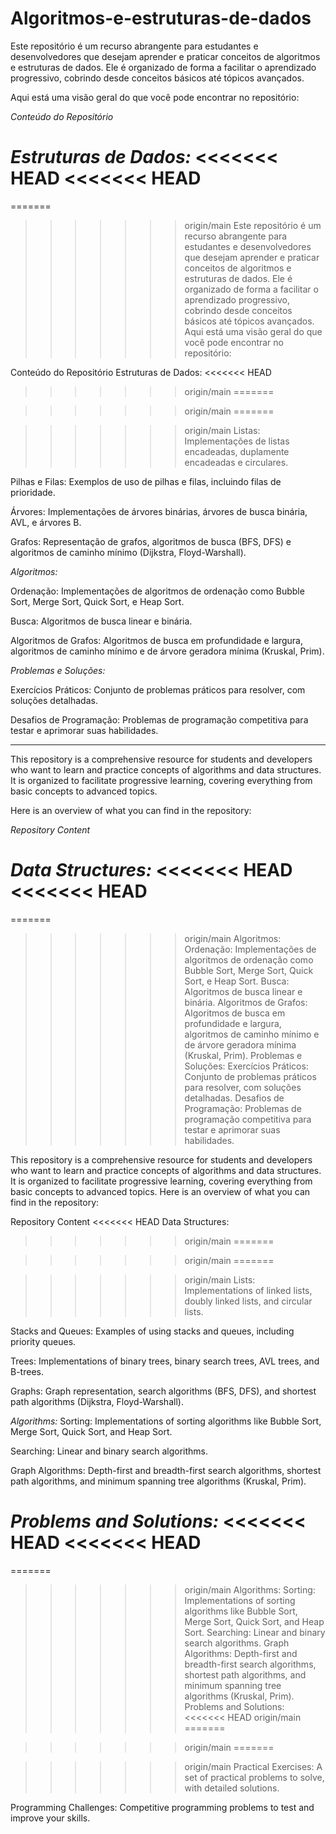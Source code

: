 # Algoritmos-e-estruturas-de-dados

Este repositório é um recurso abrangente para estudantes e desenvolvedores que desejam aprender e praticar conceitos de algoritmos e estruturas de dados. 
Ele é organizado de forma a facilitar o aprendizado progressivo, cobrindo desde conceitos básicos até tópicos avançados. 

Aqui está uma visão geral do que você pode encontrar no repositório:

*Conteúdo do Repositório*

_Estruturas de Dados:_
<<<<<<< HEAD
<<<<<<< HEAD
=======
=======

>>>>>>> origin/main
Este repositório é um recurso abrangente para estudantes e desenvolvedores que desejam aprender e praticar conceitos de algoritmos e estruturas de dados. Ele é organizado de forma a facilitar o aprendizado progressivo, cobrindo desde conceitos básicos até tópicos avançados. Aqui está uma visão geral do que você pode encontrar no repositório:

Conteúdo do Repositório
Estruturas de Dados:
<<<<<<< HEAD
>>>>>>> origin/main
=======

>>>>>>> origin/main
=======


>>>>>>> origin/main
Listas: Implementações de listas encadeadas, duplamente encadeadas e circulares.

Pilhas e Filas: Exemplos de uso de pilhas e filas, incluindo filas de prioridade.

Árvores: Implementações de árvores binárias, árvores de busca binária, AVL, e árvores B.

Grafos: Representação de grafos, algoritmos de busca (BFS, DFS) e algoritmos de caminho mínimo (Dijkstra, Floyd-Warshall).


_Algoritmos:_

Ordenação: Implementações de algoritmos de ordenação como Bubble Sort, Merge Sort, Quick Sort, e Heap Sort.

Busca: Algoritmos de busca linear e binária.

Algoritmos de Grafos: Algoritmos de busca em profundidade e largura, algoritmos de caminho mínimo e de árvore geradora mínima (Kruskal, Prim).

_Problemas e Soluções:_

Exercícios Práticos: Conjunto de problemas práticos para resolver, com soluções detalhadas.

Desafios de Programação: Problemas de programação competitiva para testar e aprimorar suas habilidades.

-----------------------------------------------------------------------------------------------------------------------------------------------------------------------------------------------------------------------------------------------------------------------

This repository is a comprehensive resource for students and developers who want to learn and practice concepts of algorithms and data structures. 
It is organized to facilitate progressive learning, covering everything from basic concepts to advanced topics. 

Here is an overview of what you can find in the repository:

*Repository Content*

_Data Structures:_
<<<<<<< HEAD
<<<<<<< HEAD
=======
=======

>>>>>>> origin/main
Algoritmos:
Ordenação: Implementações de algoritmos de ordenação como Bubble Sort, Merge Sort, Quick Sort, e Heap Sort.
Busca: Algoritmos de busca linear e binária.
Algoritmos de Grafos: Algoritmos de busca em profundidade e largura, algoritmos de caminho mínimo e de árvore geradora mínima (Kruskal, Prim).
Problemas e Soluções:
Exercícios Práticos: Conjunto de problemas práticos para resolver, com soluções detalhadas.
Desafios de Programação: Problemas de programação competitiva para testar e aprimorar suas habilidades.

This repository is a comprehensive resource for students and developers who want to learn and practice concepts of algorithms and data structures. It is organized to facilitate progressive learning, covering everything from basic concepts to advanced topics. Here is an overview of what you can find in the repository:

Repository Content
<<<<<<< HEAD
Data Structures:
>>>>>>> origin/main
=======

>>>>>>> origin/main
=======

>>>>>>> origin/main
Lists: Implementations of linked lists, doubly linked lists, and circular lists.

Stacks and Queues: Examples of using stacks and queues, including priority queues.

Trees: Implementations of binary trees, binary search trees, AVL trees, and B-trees.

Graphs: Graph representation, search algorithms (BFS, DFS), and shortest path algorithms (Dijkstra, Floyd-Warshall).

_Algorithms:_
Sorting: Implementations of sorting algorithms like Bubble Sort, Merge Sort, Quick Sort, and Heap Sort.

Searching: Linear and binary search algorithms.

Graph Algorithms: Depth-first and breadth-first search algorithms, shortest path algorithms, and minimum spanning tree algorithms (Kruskal, Prim).

_Problems and Solutions:_
<<<<<<< HEAD
<<<<<<< HEAD
=======
=======

>>>>>>> origin/main
Algorithms:
Sorting: Implementations of sorting algorithms like Bubble Sort, Merge Sort, Quick Sort, and Heap Sort.
Searching: Linear and binary search algorithms.
Graph Algorithms: Depth-first and breadth-first search algorithms, shortest path algorithms, and minimum spanning tree algorithms (Kruskal, Prim).
Problems and Solutions:
<<<<<<< HEAD
>>>>>>> origin/main
=======

>>>>>>> origin/main
=======

>>>>>>> origin/main
Practical Exercises: A set of practical problems to solve, with detailed solutions.

Programming Challenges: Competitive programming problems to test and improve your skills.

